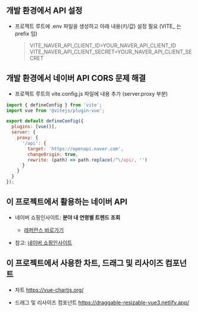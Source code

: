 ## 개발 환경에서 API 설정

- 프로젝트 루트에 .env 파일을 생성하고 아래 내용(키/값) 설정 필요 (VITE_ 는 prefix 임)
  > VITE_NAVER_API_CLIENT_ID=YOUR_NAVER_API_CLIENT_ID
  VITE_NAVER_API_CLIENT_SECRET=YOUR_NAVER_API_CLIENT_SECRET

## 개발 환경에서 네이버 API CORS 문제 해결

- 프로젝트 루트의 vite.config.js 파일에 내용 추가 (server.proxy 부분)

```js
import { defineConfig } from 'vite';
import vue from '@vitejs/plugin-vue';

export default defineConfig({
  plugins: [vue()],
  server: {
    proxy: {
      '/api': {
        target: 'https://openapi.naver.com',
        changeOrigin: true,
        rewrite: (path) => path.replace(/^\/api/, '')
      }
    }
  }
});
```

## 이 프로젝트에서 활용하는 네이버 API

- 네이버 쇼핑인사이트: **분야 내 연령별 트렌드 조회**
  - [레퍼런스 바로가기](https://developers.naver.com/docs/serviceapi/datalab/shopping/shopping.md#%EC%87%BC%ED%95%91%EC%9D%B8%EC%82%AC%EC%9D%B4%ED%8A%B8-%EB%B6%84%EC%95%BC-%EB%82%B4-%EC%97%B0%EB%A0%B9%EB%B3%84-%ED%8A%B8%EB%A0%8C%EB%93%9C-%EC%A1%B0%ED%9A%8C)

- 참고: [네이버 쇼핑인사이트](https://developers.naver.com/docs/serviceapi/datalab/shopping/shopping.md#%EC%87%BC%ED%95%91%EC%9D%B8%EC%82%AC%EC%9D%B4%ED%8A%B8)

## 이 프로젝트에서 사용한 차트, 드래그 및 리사이즈 컴포넌트

- 차트 <https://vue-chartjs.org/>

- 드래그 및 리사이즈 컴포넌트 <https://draggable-resizable-vue3.netlify.app/>
